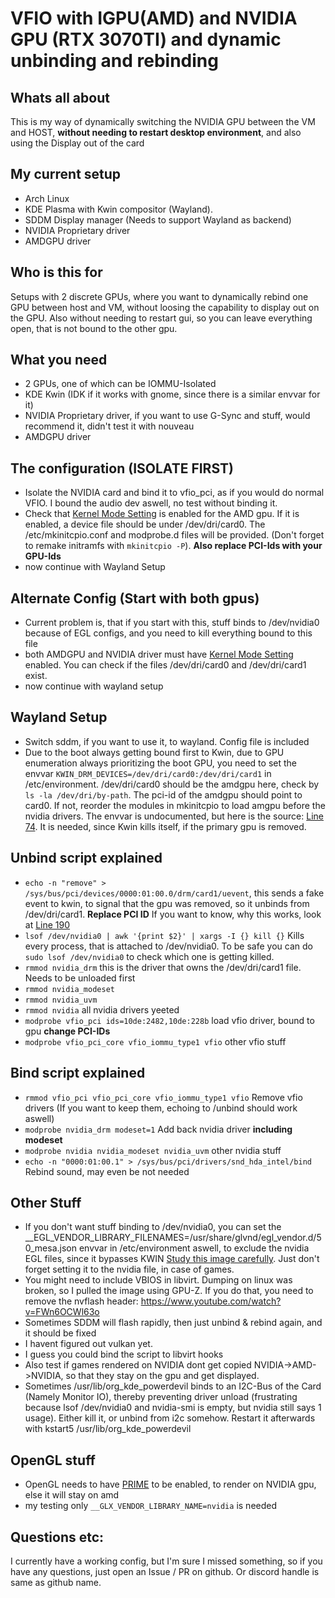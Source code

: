 # VFIO with IGPU(AMD) and NVIDIA GPU (RTX 3070TI) and dynamic unbinding and rebinding
## Whats all about
This is my way of dynamically switching the NVIDIA GPU between the VM and HOST, **without needing to restart desktop environment**, and also using the Display out of the card
## My current setup
- Arch Linux
- KDE Plasma with Kwin compositor (Wayland).
- SDDM Display manager (Needs to support Wayland as backend)
- NVIDIA Proprietary driver
- AMDGPU driver

## Who is this for
Setups with 2 discrete GPUs, where you want to dynamically rebind one GPU between host and VM, without loosing the capability to display out on the GPU. Also without needing to restart gui,
so you can leave everything open, that is not bound to the other gpu.

## What you need
- 2 GPUs, one of which can be IOMMU-Isolated
- KDE Kwin (IDK if it works with gnome, since there is a similar envvar for it)
- NVIDIA Proprietary driver, if you want to use G-Sync and stuff, would recommend it, didn't test it with nouveau
- AMDGPU driver

## The configuration (ISOLATE FIRST)
- Isolate the NVIDIA card and bind it to vfio_pci, as if you would do normal VFIO. I bound the audio dev aswell, no test without binding it.
- Check that [Kernel Mode Setting](https://wiki.archlinux.org/title/kernel_mode_setting) is enabled for the AMD gpu. If it is enabled, a device file should be under /dev/dri/card0. The /etc/mkinitcpio.conf and modprobe.d files will be provided. (Don't forget to remake initramfs with `mkinitcpio -P`). **Also replace PCI-Ids with your GPU-Ids**
- now continue with Wayland Setup

## Alternate Config (Start with both gpus)
- Current problem is, that if you start with this, stuff binds to /dev/nvidia0 because of EGL configs, and you need to kill everything bound to this file
- both AMDGPU and NVIDIA driver must have [Kernel Mode Setting](https://wiki.archlinux.org/title/kernel_mode_setting) enabled. You can check if the files /dev/dri/card0 and /dev/dri/card1 exist.
- now continue with wayland setup

## Wayland Setup
- Switch sddm, if you want to use it, to wayland. Config file is included
- Due to the boot always getting bound first to Kwin, due to GPU enumeration always prioritizing the boot GPU, you need to set the envvar `KWIN_DRM_DEVICES=/dev/dri/card0:/dev/dri/card1` in /etc/environment. /dev/dri/card0 should be the amdgpu here, check by `ls -la /dev/dri/by-path`. The pci-id of the amdgpu should point to card0. If not, reorder the modules in mkinitcpio to load amgpu before the nvidia drivers. The envvar is undocumented, but here is the source: [Line 74](https://invent.kde.org/plasma/kwin/-/blob/master/src/backends/drm/drm_backend.cpp). It is needed, since Kwin kills itself, if the primary gpu is removed.

## Unbind script explained
- `echo -n "remove" > /sys/bus/pci/devices/0000:01:00.0/drm/card1/uevent`, this sends a fake event to kwin, to signal that the gpu was removed, so it unbinds from /dev/dri/card1. **Replace PCI ID** If you want to know, why this works, look at [Line 190](https://invent.kde.org/plasma/kwin/-/blob/master/src/backends/drm/drm_backend.cpp#L190)
- `lsof /dev/nvidia0 | awk '{print $2}' | xargs -I {} kill {}` Kills every process, that is attached to /dev/nvidia0. To be safe you can do `sudo lsof /dev/nvidia0` to check which one is getting killed.
- `rmmod nvidia_drm` this is the driver that owns the /dev/dri/card1 file. Needs to be unloaded first
- `rmmod nvidia_modeset`
- `rmmod nvidia_uvm`
- `rmmod nvidia` all nvidia drivers yeeted
- `modprobe vfio_pci ids=10de:2482,10de:228b` load vfio driver, bound to gpu **change PCI-IDs**
- `modprobe vfio_pci_core vfio_iommu_type1 vfio` other vfio stuff

## Bind script explained
- `rmmod vfio_pci vfio_pci_core vfio_iommu_type1 vfio` Remove vfio drivers (If you want to keep them, echoing to /unbind should work aswell)
- `modprobe nvidia_drm modeset=1` Add back nvidia driver **including modeset**
- `modprobe nvidia nvidia_modeset nvidia_uvm` other nvidia stuff 
- `echo -n "0000:01:00.1" > /sys/bus/pci/drivers/snd_hda_intel/bind` Rebind sound, may even be not needed

## Other Stuff
- If you don't want stuff binding to /dev/nvidia0, you can set the __EGL_VENDOR_LIBRARY_FILENAMES=/usr/share/glvnd/egl_vendor.d/50_mesa.json envvar in /etc/environment aswell, to exclude the nvidia EGL files, since it bypasses KWIN [Study this image carefully](https://upload.wikimedia.org/wikipedia/commons/thumb/a/a7/Wayland_display_server_protocol.svg/1024px-Wayland_display_server_protocol.svg.png). Just don't forget setting it to the nvidia file, in case of games. 
- You might need to include VBIOS in libvirt. Dumping on linux was broken, so I pulled the image using GPU-Z. If you do that, you need to remove the nvflash header: https://www.youtube.com/watch?v=FWn6OCWl63o
- Sometimes SDDM will flash rapidly, then just unbind & rebind again, and it should be fixed
- I havent figured out vulkan yet.
- I guess you could bind the script to libvirt hooks
- Also test if games rendered on NVIDIA dont get copied NVIDIA->AMD->NVIDIA, so that they stay on the gpu and get displayed.
- Sometimes /usr/lib/org_kde_powerdevil binds to an I2C-Bus of the Card (Namely Monitor IO), thereby preventing driver unload (frustrating because lsof /dev/nvidia0 and nvidia-smi is empty, but nvidia still says 1 usage). Either kill it, or unbind from i2c somehow. Restart it afterwards with kstart5 /usr/lib/org_kde_powerdevil

## OpenGL stuff
- OpenGL needs to have [PRIME](https://wiki.archlinux.org/title/PRIME#Configure_applications_to_render_using_GPU) to be enabled, to render on NVIDIA gpu, else it will stay on amd
- my testing only `__GLX_VENDOR_LIBRARY_NAME=nvidia` is needed

## Questions etc:
I currently have a working config, but I'm sure I missed something, so if you have any questions, just open an Issue / PR on github. Or discord handle is same as github name.

